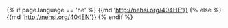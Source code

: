 {% if page.language == 'he' %}
    {{md  'http://nehsi.org/404HE'}} 
{% else %}
    {{md  'http://nehsi.org/404EN'}} 
{% endif %}
